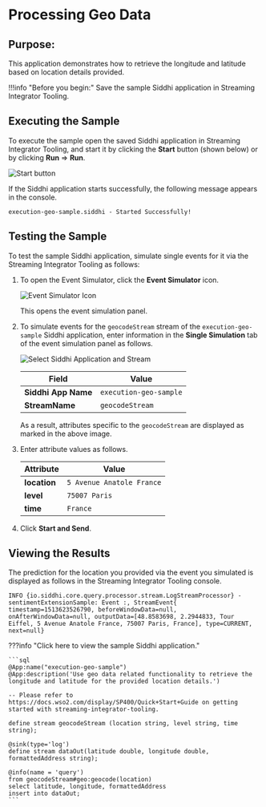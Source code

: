 # Processing Geo Data

## Purpose:
This application demonstrates how to retrieve the longitude and latitude based on location details provided.

!!!info "Before you begin:"
    Save the sample Siddhi application in Streaming Integrator Tooling.

## Executing the Sample

To execute the sample open the saved Siddhi application in Streaming Integrator Tooling, and start it by clicking the **Start** button (shown below) or by clicking **Run** => **Run**.

![Start button]({{base_path}}/assets/img/streaming/amazon-s3-sink-sample/start.png)

If the Siddhi application starts successfully, the following message appears in the console.

`execution-geo-sample.siddhi - Started Successfully!`

## Testing the Sample

To test the sample Siddhi application, simulate single events for it via the Streaming Integrator Tooling as follows:

1. To open the Event Simulator, click the **Event Simulator** icon.

    ![Event Simulator Icon]({{base_path}}/assets/img/streaming/testing-siddhi-applications/event-simulation-icon.png)

    This opens the event simulation panel.

2. To simulate events for the `geocodeStream` stream of the `execution-geo-sample`  Siddhi application, enter information in the **Single Simulation** tab of the event simulation panel as follows.

    ![Select Siddhi Application and Stream]({{base_path}}/assets/img/streaming/execution-geo-sample/siddhi-app-and-stream.png)

    | **Field**                   | **Value**                              |
    |-----------------------------|----------------------------------------|
    | **Siddhi App Name**         | `execution-geo-sample`                 |
    | **StreamName**              | `geocodeStream`                        |

    As a result, attributes specific to the `geocodeStream` are displayed as marked in the above image.

3. Enter attribute values as follows.


    | **Attribute**         | **Value**                     |
    |-----------------------|-------------------------------|
    | **location**          | `5 Avenue Anatole France`     |
    | **level**             | `75007 Paris`                 |
    | **time**              | `France`                      |

4. Click **Start and Send**.


## Viewing the Results

The prediction for the location you provided via the event you simulated is displayed as follows in the Streaming Integrator Tooling console.

`INFO {io.siddhi.core.query.processor.stream.LogStreamProcessor} - sentimentExtensionSample: Event :, StreamEvent{ timestamp=1513623526790, beforeWindowData=null, onAfterWindowData=null, outputData=[48.8583698, 2.2944833, Tour Eiffel, 5 Avenue Anatole France, 75007 Paris, France], type=CURRENT, next=null}`

???info "Click here to view the sample Siddhi application."

    ```sql
    @App:name("execution-geo-sample")
    @App:description('Use geo data related functionality to retrieve the longitude and latitude for the provided location details.')

    -- Please refer to https://docs.wso2.com/display/SP400/Quick+Start+Guide on getting started with streaming-integrator-tooling.

    define stream geocodeStream (location string, level string, time string);

    @sink(type='log')
    define stream dataOut(latitude double, longitude double, formattedAddress string);

    @info(name = 'query')
    from geocodeStream#geo:geocode(location)
    select latitude, longitude, formattedAddress
    insert into dataOut;
    ```